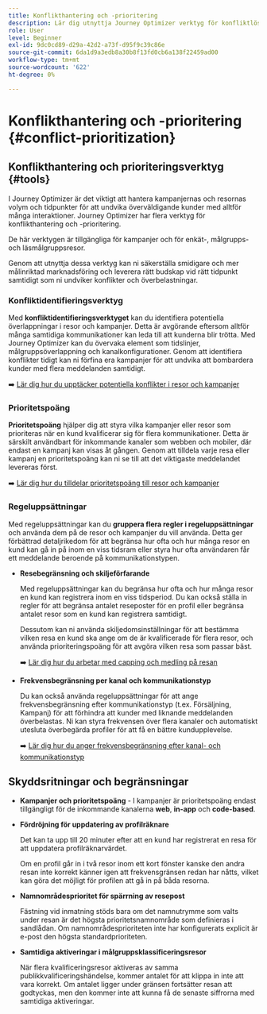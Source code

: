 ```yaml
---
title: Konflikthantering och -prioritering
description: Lär dig utnyttja Journey Optimizer verktyg för konfliktlösning och prioritering.
role: User
level: Beginner
exl-id: 9dc0cd89-d29a-42d2-a73f-d95f9c39c86e
source-git-commit: 6da1d9a3edb8a30b8f13fd0cb6a138f22459ad00
workflow-type: tm+mt
source-wordcount: '622'
ht-degree: 0%

---
```


# Konflikthantering och -prioritering {#conflict-prioritization}

## Konflikthantering och prioriteringsverktyg {#tools}

I Journey Optimizer är det viktigt att hantera kampanjernas och resornas volym och tidpunkter för att undvika överväldigande kunder med alltför många interaktioner. Journey Optimizer har flera verktyg för konflikthantering och -prioritering.

De här verktygen är tillgängliga för kampanjer och för enkät-, målgrupps- och läsmålgruppsresor.

Genom att utnyttja dessa verktyg kan ni säkerställa smidigare och mer målinriktad marknadsföring och leverera rätt budskap vid rätt tidpunkt samtidigt som ni undviker konflikter och överbelastningar.

### Konfliktidentifieringsverktyg

Med **konfliktidentifieringsverktyget** kan du identifiera potentiella överlappningar i resor och kampanjer. Detta är avgörande eftersom alltför många samtidiga kommunikationer kan leda till att kunderna blir trötta. Med Journey Optimizer kan du övervaka element som tidslinjer, målgruppsöverlappning och kanalkonfigurationer. Genom att identifiera konflikter tidigt kan ni förfina era kampanjer för att undvika att bombardera kunder med flera meddelanden samtidigt.

➡️ [Lär dig hur du upptäcker potentiella konflikter i resor och kampanjer ](conflicts.md)

### Prioritetspoäng

**Prioritetspoäng** hjälper dig att styra vilka kampanjer eller resor som prioriteras när en kund kvalificerar sig för flera kommunikationer. Detta är särskilt användbart för inkommande kanaler som webben och mobiler, där endast en kampanj kan visas åt gången. Genom att tilldela varje resa eller kampanj en prioritetspoäng kan ni se till att det viktigaste meddelandet levereras först.

➡️ [Lär dig hur du tilldelar prioritetspoäng till resor och kampanjer](priority-scores.md)

### Regeluppsättningar

Med regeluppsättningar kan du **gruppera flera regler i regeluppsättningar** och använda dem på de resor och kampanjer du vill använda. Detta ger förbättrad detaljrikedom för att begränsa hur ofta och hur många resor en kund kan gå in på inom en viss tidsram eller styra hur ofta användaren får ett meddelande beroende på kommunikationstypen.

* **Resebegränsning och skiljeförfarande**

  Med regeluppsättningar kan du begränsa hur ofta och hur många resor en kund kan registrera inom en viss tidsperiod. Du kan också ställa in regler för att begränsa antalet reseposter för en profil eller begränsa antalet resor som en kund kan registrera samtidigt.

  Dessutom kan ni använda skiljedomsinställningar för att bestämma vilken resa en kund ska ange om de är kvalificerade för flera resor, och använda prioriteringspoäng för att avgöra vilken resa som passar bäst.

  ➡️ [Lär dig hur du arbetar med capping och medling på resan](journey-capping.md)

* **Frekvensbegränsning per kanal och kommunikationstyp**

  Du kan också använda regeluppsättningar för att ange frekvensbegränsning efter kommunikationstyp (t.ex. Försäljning, Kampanj) för att förhindra att kunder med liknande meddelanden överbelastas. Ni kan styra frekvensen över flera kanaler och automatiskt utesluta överbegärda profiler för att få en bättre kundupplevelse.

  ➡️ [Lär dig hur du anger frekvensbegränsning efter kanal- och kommunikationstyp](../conflict-prioritization/channel-capping.md)

## Skyddsritningar och begränsningar

* **Kampanjer och prioritetspoäng** - I kampanjer är prioritetspoäng endast tillgängligt för de inkommande kanalerna **web**, **in-app** och **code-based**.

* **Fördröjning för uppdatering av profilräknare**

  Det kan ta upp till 20 minuter efter att en kund har registrerat en resa för att uppdatera profilräknarvärdet.

  Om en profil går in i två resor inom ett kort fönster kanske den andra resan inte korrekt känner igen att frekvensgränsen redan har nåtts, vilket kan göra det möjligt för profilen att gå in på båda resorna.

* **Namnområdesprioritet för spärrning av resepost**

  Fästning vid inmatning stöds bara om det namnutrymme som valts under resan är det högsta prioritetsnamnområde som definieras i sandlådan. Om namnområdesprioriteten inte har konfigurerats explicit är e-post den högsta standardprioriteten.

* **Samtidiga aktiveringar i målgruppsklassificeringsresor**

  När flera kvalificeringsresor aktiveras av samma publikkvalificeringshändelse, kommer antalet för att klippa in inte att vara korrekt. Om antalet ligger under gränsen fortsätter resan att godtyckas, men den kommer inte att kunna få de senaste siffrorna med samtidiga aktiveringar.
